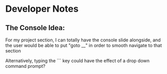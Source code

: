# Developer Notes

## The Console Idea:

For my project section, I can totally have the console slide alongside, and the user would be able to put "goto __" in order to smooth navigate to that section

Alternatively, typing the `\`` key could have the effect of a drop down command prompt?
